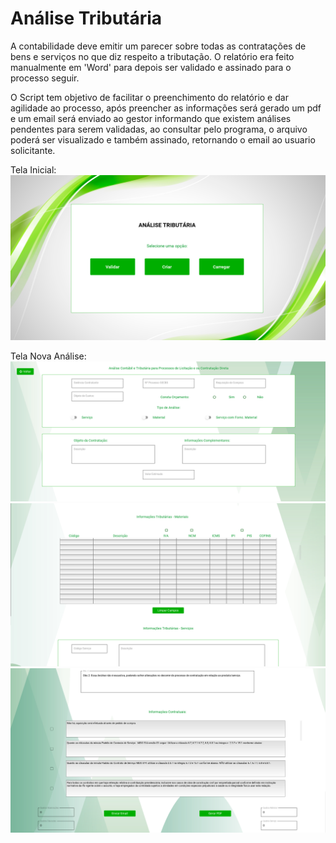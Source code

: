 # Análise Tributária 

A contabilidade deve emitir um parecer sobre todas as contratações de bens e serviços no que diz respeito a tributação.
O relatório era feito manualmente em 'Word' para depois ser validado e assinado para o processo seguir.

O Script tem objetivo de facilitar o preenchimento do relatório e dar agilidade ao processo, após preencher as informações será gerado um pdf e 
um email será enviado ao gestor informando que existem análises pendentes para serem validadas, ao consultar pelo programa, o arquivo poderá ser 
visualizado e também assinado, retornando o email ao usuario solicitante.

Tela Inicial:
![alt text](https://github.com/LeandroPOliveira/Analise-Tributaria-Kivy/blob/main/tela_inicio.png?raw=true)

Tela Nova Análise:
![alt text](https://github.com/LeandroPOliveira/Analise-Tributaria-Kivy/blob/main/tela_criar1.png?raw=true)
![alt text](https://github.com/LeandroPOliveira/Analise-Tributaria-Kivy/blob/main/tela_criar2.png?raw=true)
![alt text](https://github.com/LeandroPOliveira/Analise-Tributaria-Kivy/blob/main/tela_criar3.png?raw=true)
